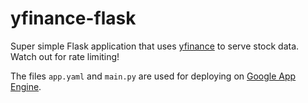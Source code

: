 # yfinance-flask

Super simple Flask application that uses [yfinance](https://github.com/ranaroussi/yfinance) to serve stock data. Watch out for rate limiting!

The files `app.yaml` and `main.py` are used for deploying on [Google App Engine](https://cloud.google.com/appengine).
